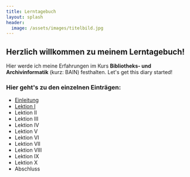 ```yaml
---
title: Lerntagebuch
layout: splash
header:
  image: /assets/images/titelbild.jpg
---
```


## Herzlich willkommen zu meinem Lerntagebuch!

Hier werde ich meine Erfahrungen im Kurs **Bibliotheks- und Archivinformatik** (kurz: BAIN) festhalten. Let's get this diary started!

### Hier geht's zu den einzelnen Einträgen: 

  * [Einleitung](_posts/2020-09-10-einfuehrung.md)
  * [Lektion I](_posts/2020-03-28-lektion1.md)
  * Lektion II
  * Lektion III
  * Lektion IV
  * Lektion V
  * Lektion VI
  * Lektion VII
  * Lektion VIII
  * Lektion IX
  * Lektion X
  * Abschluss


